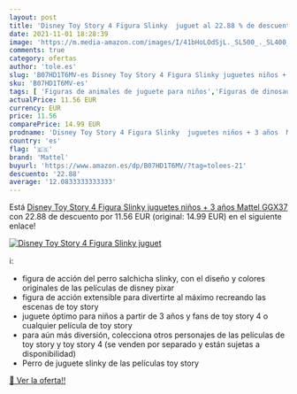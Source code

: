 ```yaml
---
layout: post
title: 'Disney Toy Story 4 Figura Slinky  juguet al 22.88 % de descuento'
date: 2021-11-01 18:28:39
image: 'https://m.media-amazon.com/images/I/41bHoLOdSjL._SL500_._SL400_.jpg'
comments: true
category: ofertas
author: 'tole.es'
slug: 'B07HD1T6MV-es Disney Toy Story 4 Figura Slinky juguetes niños + 3 años...'
sku: 'B07HD1T6MV-es'
tags: [ 'Figuras de animales de juguete para niños','Figuras de dinosaurios y criaturas prehistóricas de juguete para niños','Juguetes','Juguetes y juegos','Muñecos y figuras','Muñecos y figuras de acción','juguetes','mattel', ]
actualPrice: 11.56 EUR
currency: EUR
price: 11.56
comparePrice: 14.99 EUR
prodname: 'Disney Toy Story 4 Figura Slinky  juguetes niños + 3 años  Mattel GGX37 '
country: 'es'
flag: '🇪🇸'
brand: 'Mattel'
buyurl: 'https://www.amazon.es/dp/B07HD1T6MV/?tag=tolees-21'
descuento: '22.88'
average: '12.0833333333333'
---
```


Está [Disney Toy Story 4 Figura Slinky  juguetes niños + 3 años  Mattel GGX37 ](https://www.amazon.es/dp/B07HD1T6MV/?tag=tolees-21) con 22.88 de descuento por 11.56 EUR (original: 14.99 EUR) en el siguiente enlace!

[![Disney Toy Story 4 Figura Slinky  juguet](https://m.media-amazon.com/images/I/41bHoLOdSjL._SL500_._SL400_.jpg)](https://www.amazon.es/dp/B07HD1T6MV/?tag=tolees-21)

ℹ️:

- figura de acción del perro salchicha slinky, con el diseño y colores originales de las películas de disney pixar
- figura de acción extensible para divertirte al máximo recreando las escenas de toy story
- juguete óptimo para niños a partir de 3 años y fans de toy story 4 o cualquier película de toy story
- para aún más diversión, colecciona otros personajes de las películas de toy story y toy story 4 (se venden por separado y están sujetas a disponibilidad)
- Perro de juguete slinky de las películas toy story

[🛒 Ver la oferta!!](https://www.amazon.es/dp/B07HD1T6MV/?tag=tolees-21)
